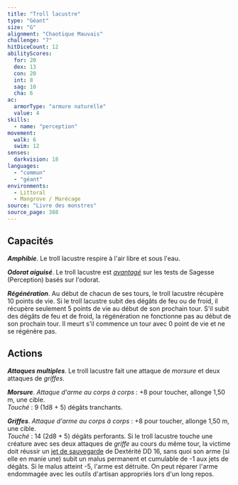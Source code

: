 ```yaml
---
title: "Troll lacustre"
type: "Géant"
size: "G"
alignment: "Chaotique Mauvais"
challenge: "7"
hitDiceCount: 12
abilityScores:
  for: 20
  dex: 13
  con: 20
  int: 8
  sag: 10
  cha: 6
ac:
  armorType: "armure naturelle"
  value: 4
skills:
  - name: "perception"
movement:
  walk: 6
  swim: 12
senses:
  darkvision: 18
languages:
  - "commun"
  - "géant"
environments:
  - Littoral
  - Mangrove / Marécage
source: "Livre des monstres"
source_page: 388
---
```

## Capacités
_**Amphibie**_. Le troll lacustre respire à l'air libre et sous l'eau.

_**Odorat aiguisé**_. Le troll lacustre est [_avantagé_](/utiliser-les-caracteristiques/#avantage-et-desavantage) sur les tests de Sagesse (Perception) basés sur l'odorat.

_**Régénération**_. Au début de chacun de ses tours, le troll lacustre récupère 10 points de vie. Si le troll lacustre subit des dégâts de feu ou de froid, il récupère seulement 5 points de vie au début de son prochain tour. S'il subit des dégâts de feu et de froid, la régénération ne fonctionne pas au début de son prochain tour. Il meurt s'il commence un tour avec 0 point de vie et ne se régénère pas.

## Actions
_**Attaques multiples**_. Le troll lacustre fait une attaque de _morsure_ et deux attaques de _griffes_.

_**Morsure**_. _Attaque d'arme au corps à corps_ : +8 pour toucher, allonge 1,50 m, une cible.  
_Touché_ : 9 (1d8 + 5) dégâts tranchants.

_**Griffes**_. _Attaque d'arme au corps à corps_ : +8 pour toucher, allonge 1,50 m, une cible.  
_Touché_ : 14 (2d8 + 5) dégâts perforants. Si le troll lacustre touche une créature avec ses deux attaques de _griffe_ au cours du même tour, la victime doit réussir un [jet de sauvegarde](/utiliser-les-caracteristiques/#jets-de-sauvegarde) de Dextérité DD 16, sans quoi son arme (si elle en manie une) subit un malus permanent et cumulable de -1 aux jets de dégâts. Si le malus atteint -5, l'arme est détruite. On peut réparer l'arme endommagée avec les outils d'artisan appropriés lors d'un long repos.
